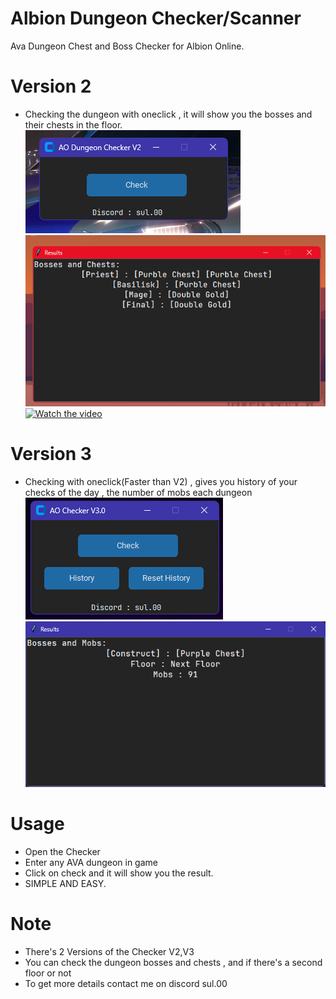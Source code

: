 # Albion Dungeon Checker/Scanner
Ava Dungeon Chest and Boss Checker for Albion Online.
# Version 2
- Checking the dungeon with oneclick , it will show you the bosses and their chests in the floor.
![Interface](https://github.com/theonlywitcher/Albion-Dungeon-Checker/blob/main/Version%202.0.png)<br />
![Output](https://github.com/theonlywitcher/Albion-Dungeon-Checker/blob/main/image.png)
[![Watch the video](https://i.sstatic.net/Vp2cE.png)](https://github.com/theonlywitcher/Albion-Dungeon-Checker/blob/main/checker.mp4)
# Version 3
- Checking with oneclick(Faster than V2) , gives you history of your checks of the day , the number of mobs each dungeon
![image](https://github.com/theonlywitcher/Albion-Dungeon-Checker/blob/main/Version%203.0.png)<br />
![Output](https://github.com/theonlywitcher/Albion-Dungeon-Checker/blob/main/V3-putput.png)

# Usage
- Open the Checker
- Enter any AVA dungeon in game
- Click on check and it will show you the result.
- SIMPLE AND EASY.
# Note
- There's 2 Versions of the Checker V2,V3 
- You can check the dungeon bosses and chests , and if there's a second floor or not
- To get more details contact me on discord sul.00
